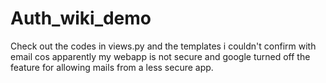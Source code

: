 # Auth_wiki_demo
Check out the codes in views.py and the templates
i couldn't confirm with email cos apparently my webapp is not secure and google turned off the feature for allowing mails from a less secure app. 
